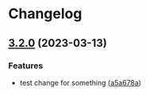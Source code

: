 # Changelog

## [3.2.0](https://github.com/BANOnotIT/reatom/compare/core-v3.1.23...core-v3.2.0) (2023-03-13)


### Features

* test change for something ([a5a678a](https://github.com/BANOnotIT/reatom/commit/a5a678a109ebc660fd165bdda85c7d9c09727678))

